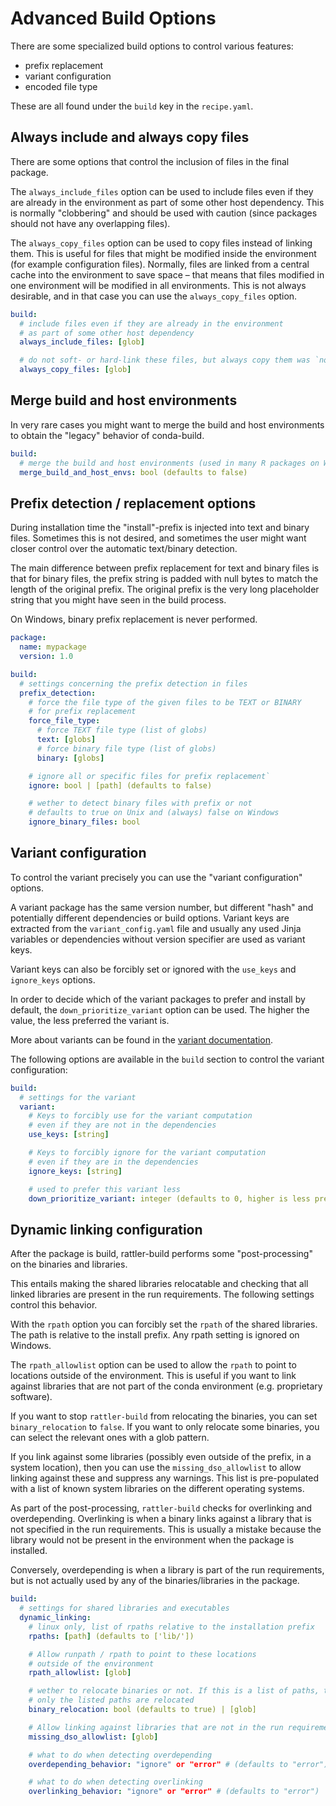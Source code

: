 # Advanced Build Options

There are some specialized build options to control various features:

- prefix replacement
- variant configuration
- encoded file type

These are all found under the `build` key in the `recipe.yaml`.

## Always include and always copy files

There are some options that control the inclusion of files in the final package.

The `always_include_files` option can be used to include files even if they are
already in the environment as part of some other host dependency. This is normally
"clobbering" and should be used with caution (since packages should not have any overlapping files).

The `always_copy_files` option can be used to copy files instead of linking them.
This is useful for files that might be modified inside the environment (for example configuration files).
Normally, files are linked from a central cache into the environment to save space – that means
that files modified in one environment will be modified in all environments. This is not always
desirable, and in that case you can use the `always_copy_files` option.

```yaml title="recipe.yaml"
build:
  # include files even if they are already in the environment
  # as part of some other host dependency
  always_include_files: [glob]

  # do not soft- or hard-link these files, but always copy them was `no_link`
  always_copy_files: [glob]
```

## Merge build and host environments

In very rare cases you might want to merge the build and host environments to
obtain the "legacy" behavior of conda-build.

```yaml title="recipe.yaml"
build:
  # merge the build and host environments (used in many R packages on Windows)
  merge_build_and_host_envs: bool (defaults to false)
```

## Prefix detection / replacement options

During installation time the "install"-prefix is injected into text and binary
files. Sometimes this is not desired, and sometimes the user might want closer
control over the automatic text/binary detection.

The main difference between prefix replacement for text and binary files is that
for binary files, the prefix string is padded with null bytes to match the
length of the original prefix. The original prefix is the very long placeholder
string that you might have seen in the build process.

On Windows, binary prefix replacement is never performed.

```yaml title="recipe.yaml"
package:
  name: mypackage
  version: 1.0

build:
  # settings concerning the prefix detection in files
  prefix_detection:
    # force the file type of the given files to be TEXT or BINARY
    # for prefix replacement
    force_file_type:
      # force TEXT file type (list of globs)
      text: [globs]
      # force binary file type (list of globs)
      binary: [globs]

    # ignore all or specific files for prefix replacement`
    ignore: bool | [path] (defaults to false)

    # wether to detect binary files with prefix or not
    # defaults to true on Unix and (always) false on Windows
    ignore_binary_files: bool
```

## Variant configuration

To control the variant precisely you can use the "variant configuration"
options.

A variant package has the same version number, but different "hash" and
potentially different dependencies or build options. Variant keys are extracted
from the `variant_config.yaml` file and usually any used Jinja variables or
dependencies without version specifier are used as variant keys.

Variant keys can also be forcibly set or ignored with the `use_keys` and
`ignore_keys` options.

In order to decide which of the variant packages to prefer and install by
default, the `down_prioritize_variant` option can be used. The higher the value,
the less preferred the variant is.

More about variants can be found in the [variant documentation](variants.md).

The following options are available in the `build` section to control the
variant configuration:

```yaml title="recipe.yaml"
build:
  # settings for the variant
  variant:
    # Keys to forcibly use for the variant computation
    # even if they are not in the dependencies
    use_keys: [string]

    # Keys to forcibly ignore for the variant computation
    # even if they are in the dependencies
    ignore_keys: [string]

    # used to prefer this variant less
    down_prioritize_variant: integer (defaults to 0, higher is less preferred)

```

## Dynamic linking configuration

After the package is build, rattler-build performs some "post-processing" on the
binaries and libraries.

This entails making the shared libraries relocatable and checking that all
linked libraries are present in the run requirements. The following settings
control this behavior.

With the `rpath` option you can forcibly set the `rpath` of the shared
libraries. The path is relative to the install prefix. Any rpath setting is
ignored on Windows.

The `rpath_allowlist` option can be used to allow the `rpath` to point to
locations outside of the environment. This is useful if you want to link against
libraries that are not part of the conda environment (e.g. proprietary
software).

If you want to stop `rattler-build` from relocating the binaries, you can set
`binary_relocation` to `false`. If you want to only relocate some binaries, you
can select the relevant ones with a glob pattern.

If you link against some libraries (possibly even outside of the prefix, in a
system location), then you can use the `missing_dso_allowlist` to allow linking
against these and suppress any warnings. This list is pre-populated with a list
of known system libraries on the different operating systems.

As part of the post-processing, `rattler-build` checks for overlinking and
overdepending. Overlinking is when a binary links against a library that is not
specified in the run requirements. This is usually a mistake because the library
would not be present in the environment when the package is installed.

Conversely, overdepending is when a library is part of the run requirements, but
is not actually used by any of the binaries/libraries in the package.

```yaml title="recipe.yaml"
build:
  # settings for shared libraries and executables
  dynamic_linking:
    # linux only, list of rpaths relative to the installation prefix
    rpaths: [path] (defaults to ['lib/'])

    # Allow runpath / rpath to point to these locations
    # outside of the environment
    rpath_allowlist: [glob]

    # wether to relocate binaries or not. If this is a list of paths, then
    # only the listed paths are relocated
    binary_relocation: bool (defaults to true) | [glob]

    # Allow linking against libraries that are not in the run requirements
    missing_dso_allowlist: [glob]

    # what to do when detecting overdepending
    overdepending_behavior: "ignore" or "error" # (defaults to "error")

    # what to do when detecting overlinking
    overlinking_behavior: "ignore" or "error" # (defaults to "error")
```

